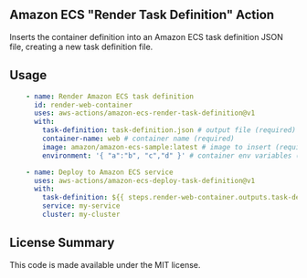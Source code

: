 ## Amazon ECS "Render Task Definition" Action

Inserts the container definition into an Amazon ECS task definition JSON file, creating a new task definition file.

## Usage

```yaml
    - name: Render Amazon ECS task definition
      id: render-web-container
      uses: aws-actions/amazon-ecs-render-task-definition@v1
      with:
        task-definition: task-definition.json # output file (required)
        container-name: web # container name (required)
        image: amazon/amazon-ecs-sample:latest # image to insert (required)
        environment: '{ "a":"b", "c","d" }' # container env variables (optional)

    - name: Deploy to Amazon ECS service
      uses: aws-actions/amazon-ecs-deploy-task-definition@v1
      with:
        task-definition: ${{ steps.render-web-container.outputs.task-definition }}
        service: my-service
        cluster: my-cluster
```

## License Summary

This code is made available under the MIT license.
